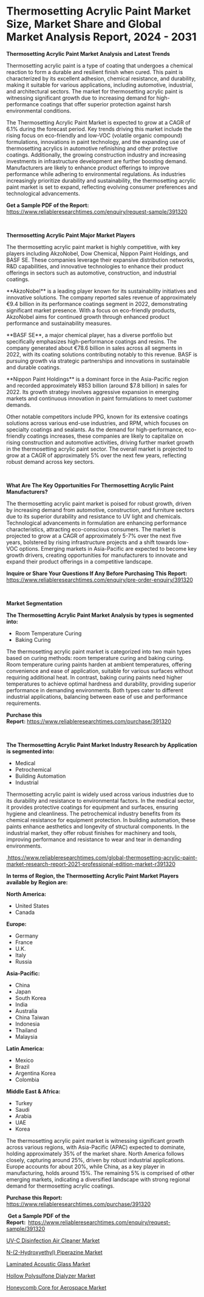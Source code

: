 <p><h1>Thermosetting Acrylic Paint Market Size, Market Share and Global Market Analysis Report, 2024 - 2031</h1></p><p><strong>Thermosetting Acrylic Paint Market Analysis and Latest Trends</strong></p>
<p><p>Thermosetting acrylic paint is a type of coating that undergoes a chemical reaction to form a durable and resilient finish when cured. This paint is characterized by its excellent adhesion, chemical resistance, and durability, making it suitable for various applications, including automotive, industrial, and architectural sectors. The market for thermosetting acrylic paint is witnessing significant growth due to increasing demand for high-performance coatings that offer superior protection against harsh environmental conditions.</p><p>The Thermosetting Acrylic Paint Market is expected to grow at a CAGR of 6.1% during the forecast period. Key trends driving this market include the rising focus on eco-friendly and low-VOC (volatile organic compound) formulations, innovations in paint technology, and the expanding use of thermosetting acrylics in automotive refinishing and other protective coatings. Additionally, the growing construction industry and increasing investments in infrastructure development are further boosting demand. Manufacturers are likely to enhance product offerings to improve performance while adhering to environmental regulations. As industries increasingly prioritize durability and sustainability, the thermosetting acrylic paint market is set to expand, reflecting evolving consumer preferences and technological advancements.</p></p>
<p><strong>Get a Sample PDF of the Report:&nbsp;</strong> <a href="https://www.reliableresearchtimes.com/enquiry/request-sample/391320?utm_campaign=1776&utm_medium=2&utm_source=Github&utm_content=ia&utm_term=26102024&utm_id=thermosetting-acrylic-paint">https://www.reliableresearchtimes.com/enquiry/request-sample/391320</a></p>
<p>&nbsp;</p>
<p><strong>Thermosetting Acrylic Paint Major Market Players</strong></p>
<p><p>The thermosetting acrylic paint market is highly competitive, with key players including AkzoNobel, Dow Chemical, Nippon Paint Holdings, and BASF SE. These companies leverage their expansive distribution networks, R&D capabilities, and innovative technologies to enhance their product offerings in sectors such as automotive, construction, and industrial coatings.</p><p>**AkzoNobel** is a leading player known for its sustainability initiatives and innovative solutions. The company reported sales revenue of approximately €9.4 billion in its performance coatings segment in 2022, demonstrating significant market presence. With a focus on eco-friendly products, AkzoNobel aims for continued growth through enhanced product performance and sustainability measures.</p><p>**BASF SE**, a major chemical player, has a diverse portfolio but specifically emphasizes high-performance coatings and resins. The company generated about €78.6 billion in sales across all segments in 2022, with its coating solutions contributing notably to this revenue. BASF is pursuing growth via strategic partnerships and innovations in sustainable and durable coatings.</p><p>**Nippon Paint Holdings** is a dominant force in the Asia-Pacific region and recorded approximately ¥853 billion (around $7.8 billion) in sales for 2022. Its growth strategy involves aggressive expansion in emerging markets and continuous innovation in paint formulations to meet customer demands.</p><p>Other notable competitors include PPG, known for its extensive coatings solutions across various end-use industries, and RPM, which focuses on specialty coatings and sealants. As the demand for high-performance, eco-friendly coatings increases, these companies are likely to capitalize on rising construction and automotive activities, driving further market growth in the thermosetting acrylic paint sector. The overall market is projected to grow at a CAGR of approximately 5% over the next few years, reflecting robust demand across key sectors.</p></p>
<p>&nbsp;</p>
<p><strong>What Are The Key Opportunities For Thermosetting Acrylic Paint Manufacturers?</strong></p>
<p><p>The thermosetting acrylic paint market is poised for robust growth, driven by increasing demand from automotive, construction, and furniture sectors due to its superior durability and resistance to UV light and chemicals. Technological advancements in formulation are enhancing performance characteristics, attracting eco-conscious consumers. The market is projected to grow at a CAGR of approximately 5-7% over the next five years, bolstered by rising infrastructure projects and a shift towards low-VOC options. Emerging markets in Asia-Pacific are expected to become key growth drivers, creating opportunities for manufacturers to innovate and expand their product offerings in a competitive landscape.</p></p>
<p><strong>Inquire or Share Your Questions If Any Before Purchasing This Report:</strong> <a href="https://www.reliableresearchtimes.com/enquiry/pre-order-enquiry/391320?utm_campaign=1776&utm_medium=2&utm_source=Github&utm_content=ia&utm_term=26102024&utm_id=thermosetting-acrylic-paint">https://www.reliableresearchtimes.com/enquiry/pre-order-enquiry/391320</a></p>
<p>&nbsp;</p>
<p><strong>Market Segmentation</strong></p>
<p><strong>The Thermosetting Acrylic Paint Market Analysis by types is segmented into:</strong></p>
<p><ul><li>Room Temperature Curing</li><li>Baking Curing</li></ul></p>
<p><p>The thermosetting acrylic paint market is categorized into two main types based on curing methods: room temperature curing and baking curing. Room temperature curing paints harden at ambient temperatures, offering convenience and ease of application, suitable for various surfaces without requiring additional heat. In contrast, baking curing paints need higher temperatures to achieve optimal hardness and durability, providing superior performance in demanding environments. Both types cater to different industrial applications, balancing between ease of use and performance requirements.</p></p>
<p><strong>Purchase this Report:&nbsp;</strong><a href="https://www.reliableresearchtimes.com/purchase/391320?utm_campaign=1776&utm_medium=2&utm_source=Github&utm_content=ia&utm_term=26102024&utm_id=thermosetting-acrylic-paint">https://www.reliableresearchtimes.com/purchase/391320</a></p>
<p>&nbsp;</p>
<p><strong>The Thermosetting Acrylic Paint Market Industry Research by Application is segmented into:</strong></p>
<p><ul><li>Medical</li><li>Petrochemical</li><li>Building Automation</li><li>Industrial</li></ul></p>
<p><p>Thermosetting acrylic paint is widely used across various industries due to its durability and resistance to environmental factors. In the medical sector, it provides protective coatings for equipment and surfaces, ensuring hygiene and cleanliness. The petrochemical industry benefits from its chemical resistance for equipment protection. In building automation, these paints enhance aesthetics and longevity of structural components. In the industrial market, they offer robust finishes for machinery and tools, improving performance and resistance to wear and tear in demanding environments.</p></p>
<p><a href="https://www.reliableresearchtimes.com/global-thermosetting-acrylic-paint-market-research-report-2021-professional-edition-market-r391320?utm_campaign=1776&utm_medium=2&utm_source=Github&utm_content=ia&utm_term=26102024&utm_id=thermosetting-acrylic-paint">&nbsp;https://www.reliableresearchtimes.com/global-thermosetting-acrylic-paint-market-research-report-2021-professional-edition-market-r391320</a></p>
<p><strong>In terms of Region, the Thermosetting Acrylic Paint Market Players available by Region are:</strong></p>
<p>
    <p> <strong> North America: </strong>
        <ul>
            <li>United States</li>
            <li>Canada</li>
        </ul>
        </p> 
    <p> <strong> Europe: </strong>
        <ul>
            <li>Germany</li>
            <li>France</li>
            <li>U.K.</li>
            <li>Italy</li>
            <li>Russia</li>
        </ul>
        </p> 
    <p> <strong> Asia-Pacific: </strong>
        <ul>
            <li>China</li>
            <li>Japan</li>
            <li>South Korea</li>
            <li>India</li>
            <li>Australia</li>
            <li>China Taiwan</li>
            <li>Indonesia</li>
            <li>Thailand</li>
            <li>Malaysia</li>
        </ul>
        </p> 
    <p> <strong> Latin America: </strong>
        <ul>
            <li>Mexico</li>
            <li>Brazil</li>
            <li>Argentina Korea</li>
            <li>Colombia</li>
        </ul>
        </p> 
    <p> <strong> Middle East & Africa: </strong>
        <ul>
            <li>Turkey</li>
            <li>Saudi</li>
            <li>Arabia</li>
            <li>UAE</li>
            <li>Korea</li>
        </ul>
    </p>
    </p>
<p><p>The thermosetting acrylic paint market is witnessing significant growth across various regions, with Asia-Pacific (APAC) expected to dominate, holding approximately 35% of the market share. North America follows closely, capturing around 25%, driven by robust industrial applications. Europe accounts for about 20%, while China, as a key player in manufacturing, holds around 15%. The remaining 5% is comprised of other emerging markets, indicating a diversified landscape with strong regional demand for thermosetting acrylic coatings.</p></p>
<p><strong>Purchase this Report: </strong><a href="https://www.reliableresearchtimes.com/purchase/391320?utm_campaign=1776&utm_medium=2&utm_source=Github&utm_content=ia&utm_term=26102024&utm_id=thermosetting-acrylic-paint">https://www.reliableresearchtimes.com/purchase/391320</a></p>
<p>&nbsp;<strong>Get a Sample PDF of the Report:&nbsp;&nbsp;</strong><a href="https://www.reliableresearchtimes.com/enquiry/request-sample/391320?utm_campaign=1776&utm_medium=2&utm_source=Github&utm_content=ia&utm_term=26102024&utm_id=thermosetting-acrylic-paint">https://www.reliableresearchtimes.com/enquiry/request-sample/391320</a></p>
<p><strong></strong></p>
<p><p><a href="https://www.linkedin.com/pulse/uv-c-disinfection-air-cleaner-market-size-share-analysis-growth-7c9de?utm_campaign=1776&utm_medium=2&utm_source=Github&utm_content=ia&utm_term=26102024&utm_id=thermosetting-acrylic-paint">UV-C Disinfection Air Cleaner Market</a></p><p><a href="https://www.linkedin.com/pulse/global-perspectives-n-2-hydroxyethyl-piperazine-market-trends-k7xrc?utm_campaign=1776&utm_medium=2&utm_source=Github&utm_content=ia&utm_term=26102024&utm_id=thermosetting-acrylic-paint">N-(2-Hydroxyethyl) Piperazine Market</a></p><p><a href="https://github.com/malandranz3ggo/Market-Research-Report-List-1/blob/main/laminated-acoustic-glass-market.md?utm_campaign=1776&utm_medium=2&utm_source=Github&utm_content=ia&utm_term=26102024&utm_id=thermosetting-acrylic-paint">Laminated Acoustic Glass Market</a></p><p><a href="https://www.linkedin.com/pulse/hollow-polysulfone-dialyzer-market-growth-outlook-from-2024-9ietf?utm_campaign=1776&utm_medium=2&utm_source=Github&utm_content=ia&utm_term=26102024&utm_id=thermosetting-acrylic-paint">Hollow Polysulfone Dialyzer Market</a></p><p><a href="https://www.linkedin.com/pulse/navigating-global-honeycomb-core-aerospace-market-landscape-trends-kae7e?utm_campaign=1776&utm_medium=2&utm_source=Github&utm_content=ia&utm_term=26102024&utm_id=thermosetting-acrylic-paint">Honeycomb Core for Aerospace Market</a></p></p>